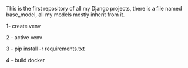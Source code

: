 This is the first repository of all my Django projects, there is a file named base_model, all my models mostly inherit from it.


1- create venv

2 - active venv

3 - pip install -r requirements.txt

4 - build docker
